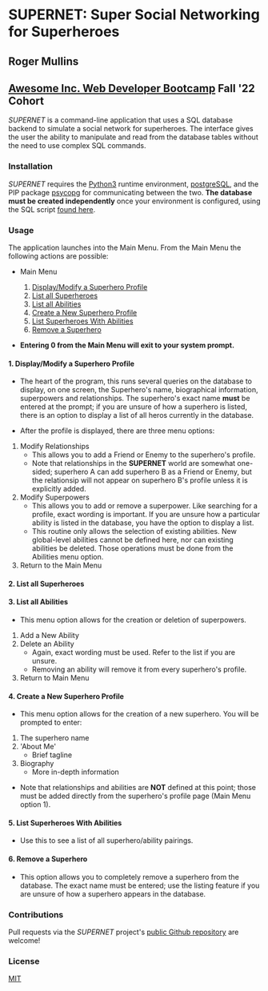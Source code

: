 # SUPERNET: Super Social Networking for Superheroes
## Roger Mullins
## [Awesome Inc. Web Developer Bootcamp](https://www.awesomeinc.org/bootcamp) Fall '22 Cohort

*SUPERNET* is a command-line application that uses a SQL database backend to simulate a social network for superheroes. The interface gives the user the ability to manipulate and read from the database tables without the need to use complex SQL commands.

### Installation
*SUPERNET* requires the [Python3](https://www.python.org/downloads/) runtime environment, [postgreSQL](https://www.postgresql.org/), and the PIP package [psycopg](https://www.psycopg.org/) for communicating between the two. **The database must be created independently** once your environment is configured, using the SQL script [found here](https://drive.google.com/file/d/1ir7jg2KXJxtjTlP-ewY4blqXFC-Pok7d/view?usp=drive_web&authuser=0).

### Usage
The application launches into the Main Menu. From the Main Menu the following actions are possible:

- Main Menu
    1. [Display/Modify a Superhero Profile](#1-displaymodify-a-superhero-profile)
    1. [List all Superheroes](#2-list-all-superheroes)
    1. [List all Abilities](#3-list-all-abilities)
    1. [Create a New Superhero Profile](#4-create-a-new-superhero-profile)
    1. [List Superheroes With Abilities](#5-list-superheroes-with-abilities)
    1. [Remove a Superhero](#6-remove-a-superhero)

- **Entering 0 from the Main Menu will exit to your system prompt.**

#### 1. Display/Modify a Superhero Profile

- The heart of the program, this runs several queries on the database to display, on one screen, the Superhero's name, biographical information, superpowers and relationships. The superhero's exact name **must** be entered at the prompt; if you are unsure of how a superhero is listed, there is an option to display a list of all heros currently in the database.

- After the profile is displayed, there are three menu options:

1. Modify Relationships
    - This allows you to add a Friend or Enemy to the superhero's profile. 
    - Note that relationships in the **SUPERNET** world are somewhat one-sided; superhero A can add superhero B as a Friend or Enemy, but the relationsip will not appear on superhero B's profile unless it is explicitly added.
1. Modify Superpowers
    - This allows you to add or remove a superpower. Like searching for a profile, exact wording is important. If you are unsure how a particular ability is listed in the database, you have the option to display a list.
    - This routine only allows the selection of existing abilities. New global-level abilities cannot be defined here, nor can existing abilities be deleted. Those operations must be done from the Abilities menu option.
1. Return to the Main Menu

#### 2. List all Superheroes

#### 3. List all Abilities

- This menu option allows for the creation or deletion of superpowers.

1. Add a New Ability
1. Delete an Ability
    - Again, exact wording must be used. Refer to the list if you are unsure. 
    - Removing an ability will remove it from every superhero's profile.
1. Return to Main Menu

#### 4. Create a New Superhero Profile

- This menu option allows for the creation of a new superhero. You will be prompted to enter:

1. The superhero name
1. 'About Me'
    - Brief tagline
1. Biography
    - More in-depth information

- Note that relationships and abilities are **NOT** defined at this point; those must be added directly from the superhero's profile page (Main Menu option 1).

#### 5. List Superheroes With Abilities
- Use this to see a list of all superhero/ability pairings.

#### 6. Remove a Superhero
- This option allows you to completely remove a superhero from the database. The exact name must be entered; use the listing feature if you are unsure of how a superhero appears in the database.

### Contributions
Pull requests via the *SUPERNET* project's [public Github repository](https://github.com/rdmullins/sql-superheroes) are welcome!

### License
[MIT](https://choosealicense.com/licenses/mit/)
